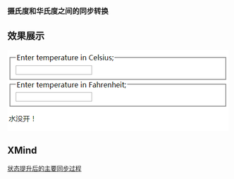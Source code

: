 ### 摄氏度和华氏度之间的同步转换
## 效果展示
![](https://github.com/SUNNERCMS/React/blob/master/demos/%E7%8A%B6%E6%80%81%E6%8F%90%E5%8D%87/show.gif)  
## XMind  
[状态提升后的主要同步过程]()
